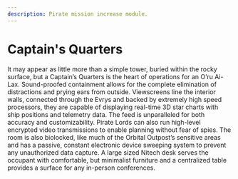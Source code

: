 ```yaml
---
description: Pirate mission increase module.
---
```


# Captain's Quarters

It may appear as little more than a simple tower, buried within the rocky surface, but a Captain’s Quarters is the heart of operations for an O’ru Ai-Lax. Sound-proofed containment allows for the complete elimination of distractions and prying ears from outside. Viewscreens line the interior walls, connected through the Evrys and backed by extremely high speed processors, they are capable of displaying real-time 3D star charts with ship positions and telemetry data. The feed is unparalleled for both accuracy and customizability. Pirate Lords can also run high-level encrypted video transmissions to enable planning without fear of spies. The room is also biolocked, like much of the Orbital Outpost’s sensitive areas and has a passive, constant electronic device sweeping system to prevent any unauthorized data capture. A large sized Nitech desk serves the occupant with comfortable, but minimalist furniture and a centralized table provides a surface for any in-person conferences.
